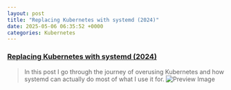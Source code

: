 ```yaml
---
layout: post
title: "Replacing Kubernetes with systemd (2024)"
date: 2025-05-06 06:35:52 +0000
categories: Kubernetes
---
```


### [Replacing Kubernetes with systemd (2024)](https://blog.yaakov.online/replacing-kubernetes-with-systemd/)

> In this post I go through the journey of overusing Kubernetes and how systemd can actually do most of what I use it for.
![Preview Image](https://images.unsplash.com/photo-1545271850-1c7c68f6f162?crop=entropy&cs=tinysrgb&fit=max&fm=jpg&ixid=M3wxMTc3M3wwfDF8c2VhcmNofDR8fGJsaXNzfGVufDB8fHx8MTcwNzAzNDk2OHww&ixlib=rb-4.0.3&q=80&w=2000)


